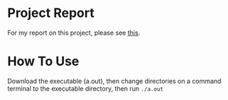 # Project Report

For my report on this project, please see [this](https://docs.google.com/document/d/1s_rnSDOwYCv2UOLczPmvaN6WLp6JxIpsOsDI-P2-fR4/preview).

# How To Use

Download the executable (a.out), then change directories on a command terminal to the executable directory, then run `./a.out`
